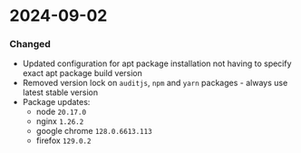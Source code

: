 2024-09-02
===

### Changed
- Updated configuration for apt package installation not having to specify exact apt package build version
- Removed version lock on `auditjs`, `npm` and `yarn` packages - always use latest stable version
- Package updates:
  - node `20.17.0`
  - nginx `1.26.2`
  - google chrome `128.0.6613.113`
  - firefox `129.0.2`
